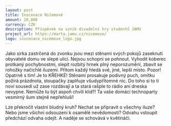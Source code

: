 ```yaml
---
layout: post
title: Inscenace Ničemové
amount: 20,000
currency: CZK
description: Příspěvek na vznik divadelní hry studentů JAMU
project_url: https://marta.jamu.cz/nicemove/
logo: inscenace_nicemove_logo.jpg
---
```


Jako sirka zastrčená do zvonku jsou mezi stěnami svých pokojů zaseknuti obyvatelé domu ve slepé ulici. Nejsou schopni se pohnout. Vyhodit koberec protkaný pochybnostmi, slepit rozbitý hrnek plný neporozumění, zbavit se rohožky načichlé iluzemi. Přitom každý hledá své, jiné, lepší místo. Pozor! Opatrně s tím! Je to KŘEHKÉ!
Stěnami prosakuje podivný puch, omítku požírá prázdnota, stoupačky zaplňuje všudypřítomné nic. Do toho si to ti noví sousedi už zase rozdávají a ta stará rašple to rádio ani dneska nevypne. Nemůže tu být aspoň chvíli klid?! Ta vaše domácí technoparty vesmírný šum stejně nepřehluší!

Lze překročit vlastní bludný kruh? Nechat se připravit o všechny iluze? Nebo jsme všichni odsouzeni k osamělé nevědomosti? Odvahu vstoupit předchází odvaha odejít. A naděje se schovává v květináči.
